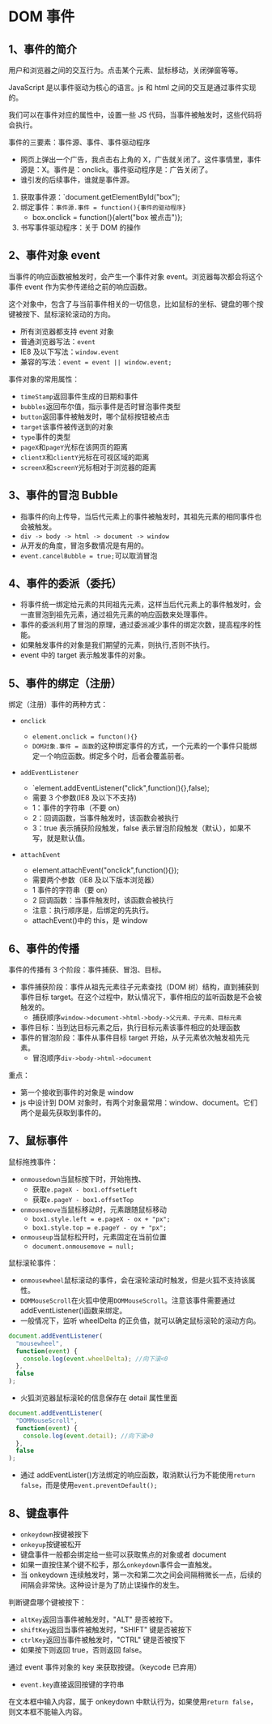# DOM 事件

## 1、事件的简介

用户和浏览器之间的交互行为。点击某个元素、鼠标移动，关闭弹窗等等。

JavaScript 是以事件驱动为核心的语言。js 和 html 之间的交互是通过事件实现的。

我们可以在事件对应的属性中，设置一些 JS 代码，当事件被触发时，这些代码将会执行。

事件的三要素：事件源、事件、事件驱动程序

- 网页上弹出一个广告，我点击右上角的 X，广告就关闭了。这件事情里，事件源是：X。事件是：onclick。事件驱动程序是：广告关闭了。
- 谁引发的后续事件，谁就是事件源。

1. 获取事件源：`document.getElementById("box");
2. 绑定事件：`事件源.事件 = function(){事件的驱动程序}`
   - box.onclick = function(){alert("box 被点击")};
3. 书写事件驱动程序：关于 DOM 的操作

## 2、事件对象 event

当事件的响应函数被触发时，会产生一个事件对象 event。浏览器每次都会将这个事件 event 作为实参传递给之前的响应函数。

这个对象中，包含了与当前事件相关的一切信息，比如鼠标的坐标、键盘的哪个按键被按下、鼠标滚轮滚动的方向。

- 所有浏览器都支持 event 对象
- 普通浏览器写法：`event`
- IE8 及以下写法：`window.event`
- 兼容的写法：`event = event || window.event;`

事件对象的常用属性：

- `timeStamp`返回事件生成的日期和事件
- `bubbles`返回布尔值，指示事件是否时冒泡事件类型
- `button`返回事件被触发时，哪个鼠标按钮被点击
- `target`该事件被传送到的对象
- `type`事件的类型
- `pageX`和`pageY`光标在该网页的距离
- `clientX`和`clientY`光标在可视区域的距离
- `screenX`和`screenY`光标相对于浏览器的距离

## 3、事件的冒泡 Bubble

- 指事件的向上传导，当后代元素上的事件被触发时，其祖先元素的相同事件也会被触发。
- `div -> body -> html -> document -> window`
- 从开发的角度，冒泡多数情况是有用的。
- `event.cancelBubble = true;`可以取消冒泡

## 4、事件的委派（委托）

- 将事件统一绑定给元素的共同祖先元素，这样当后代元素上的事件触发时，会一直冒泡到祖先元素，通过祖先元素的响应函数来处理事件。
- 事件的委派利用了冒泡的原理，通过委派减少事件的绑定次数，提高程序的性能。
- 如果触发事件的对象是我们期望的元素，则执行,否则不执行。
- event 中的 target 表示触发事件的对象。

## 5、事件的绑定（注册）

绑定（注册）事件的两种方式：

- `onclick`

  - `element.onclick = functon(){}`
  - `DOM对象.事件 = 函数`的这种绑定事件的方式，一个元素的一个事件只能绑定一个响应函数。绑定多个时，后者会覆盖前者。

- `addEventListener`

  - `element.addEventListener("click",function(){},false);
  - 需要 3 个参数(IE8 及以下不支持)
  - 1：事件的字符串（不要 on）
  - 2：回调函数，当事件触发时，该函数会被执行
  - 3：true 表示捕获阶段触发，false 表示冒泡阶段触发（默认），如果不写，就是默认值。

- `attachEvent`
  - element.attachEvent("onclick",function(){});
  - 需要两个参数（IE8 及以下版本浏览器）
  - 1 事件的字符串（要 on）
  - 2 回调函数：当事件触发时，该函数会被执行
  - 注意：执行顺序是，后绑定的先执行。
  - attachEvent()中的 this，是 window

## 6、事件的传播

事件的传播有 3 个阶段：事件捕获、冒泡、目标。

- 事件捕获阶段：事件从祖先元素往子元素查找（DOM 树）结构，直到捕获到事件目标 target。在这个过程中，默认情况下，事件相应的监听函数是不会被触发的。
  - 捕获顺序`window->document->html->body->父元素、子元素、目标元素`
- 事件目标：当到达目标元素之后，执行目标元素该事件相应的处理函数
- 事件的冒泡阶段：事件从事件目标 target 开始，从子元素依次触发祖先元素。
  - 冒泡顺序`div->body->html->document`

重点：

- 第一个接收到事件的对象是 window
- js 中设计到 DOM 对象时，有两个对象最常用：window、document。它们两个是最先获取到事件的。

## 7、鼠标事件

鼠标拖拽事件：

- `onmousedown`当鼠标按下时，开始拖拽、
  - 获取`e.pageX - box1.offsetLeft`
  - 获取`e.pageY - box1.offsetTop`
- `onmousemove`当鼠标移动时，元素跟随鼠标移动
  - `box1.style.left = e.pageX - ox + "px";`
  - `box1.style.top = e.pageY - oy + "px";`
- `onmouseup`当鼠标松开时，元素固定在当前位置
  - `document.onmousemove = null;`

鼠标滚轮事件：

- `onmousewheel`鼠标滚动的事件，会在滚轮滚动时触发，但是火狐不支持该属性。
- `DOMMouseScroll`在火狐中使用`DOMMouseScroll`。注意该事件需要通过 addEventListener()函数来绑定。
- 一般情况下，监听 wheelDelta 的正负值，就可以确定鼠标滚轮的滚动方向。

```js
document.addEventListener(
  "mousewheel",
  function(event) {
    console.log(event.wheelDelta); //向下滚<0
  },
  false
);
```

- 火狐浏览器鼠标滚轮的信息保存在 detail 属性里面

```js
document.addEventListener(
  "DOMMouseScroll",
  function(event) {
    console.log(event.detail); //向下滚>0
  },
  false
);
```

- 通过 addEventLister()方法绑定的响应函数，取消默认行为不能使用`return false`，而是使用`event.preventDefault();`

## 8、键盘事件

- `onkeydown`按键被按下
- `onkeyup`按键被松开
- 键盘事件一般都会绑定给一些可以获取焦点的对象或者 document
- 如果一直按住某个键不松手，那么`onkeydown`事件会一直触发。
- 当 onkeydown 连续触发时，第一次和第二次之间会间隔稍微长一点，后续的间隔会非常快。这种设计是为了防止误操作的发生。

判断键盘哪个键被按下：

- `altKey`返回当事件被触发时，"ALT" 是否被按下。
- `shiftKey`返回当事件被触发时，"SHIFT" 键是否被按下
- `ctrlKey`返回当事件被触发时，"CTRL" 键是否被按下
- 如果按下则返回 true，否则返回 false。

通过 event 事件对象的 key 来获取按键。（keycode 已弃用）

- `event.key`直接返回按键的字符串

在文本框中输入内容，属于 onkeydown 中默认行为，如果使用`return false`，则文本框不能输入内容。
